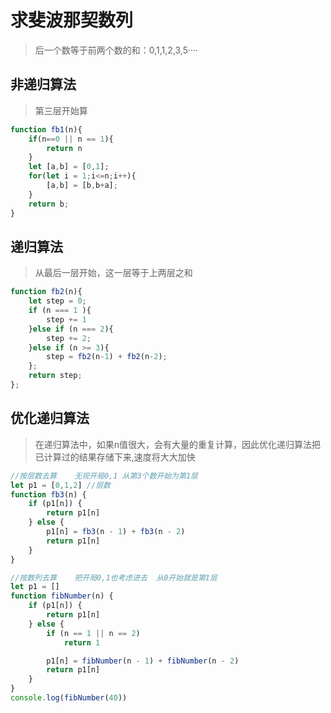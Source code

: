 # 求斐波那契数列

> 后一个数等于前两个数的和：0,1,1,2,3,5····

## 非递归算法

> 第三层开始算

```javascript
function fb1(n){
    if(n==0 || n == 1){
        return n
    }
    let [a,b] = [0,1];
    for(let i = 1;i<=n;i++){
        [a,b] = [b,b+a];
    }
    return b;
}
```

## 递归算法

> 从最后一层开始，这一层等于上两层之和

```javascript
function fb2(n){
    let step = 0;
    if (n === 1 ){
        step += 1
    }else if (n === 2){
        step += 2;
    }else if (n >= 3){
        step = fb2(n-1) + fb2(n-2);
    };
    return step;
};
```

## 优化递归算法

> 在递归算法中，如果n值很大，会有大量的重复计算，因此优化递归算法把已计算过的结果存储下来,速度将大大加快

```javascript
//按层数去算    无视开局0,1 从第3个数开始为第1层
let p1 = [0,1,2] //层数
function fb3(n) {
    if (p1[n]) {
        return p1[n]
    } else {
        p1[n] = fb3(n - 1) + fb3(n - 2)
        return p1[n]
    }
}
```

```javascript
//按数列去算    把开局0,1也考虑进去  从0开始就是第1层
let p1 = []
function fibNumber(n) {
    if (p1[n]) {
        return p1[n]
    } else {
        if (n == 1 || n == 2)
            return 1

        p1[n] = fibNumber(n - 1) + fibNumber(n - 2)
        return p1[n]
    }
}
console.log(fibNumber(40))
```
